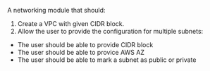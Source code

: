 A networking module that should:
1. Create a VPC with given CIDR block.
2. Allow the user to provide the configuration for multiple subnets:
- The user should be able to provide CIDR block
- The user should be able to provice AWS AZ
- The user should be able to mark a subnet as public or private